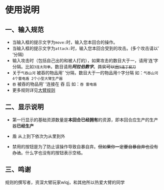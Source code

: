 # 使用说明

## 一、输入规范

* 当输入框的提示文字为`move:`时，输入您本回合的操作。
* 当输入框的提示文字为`attack:`时，输入您本回合受到的攻击。(多个攻击请以’ ‘分隔)
* 输入攻击时（包括自己出的和被人打的），如果攻击的数目大于一，请用’连‘字分隔。比如`3连太阳拳`。数目请用***阿拉伯数字***。~~其实可以出`5连丁裴刀`~~
* 关于`气吞山河` 被吞的物品用’ ‘分隔，数目大于一的物品用`个`字分隔 如：`气吞山河 4个雷电盾 2个小型大臂生产器`
* `吞` 被吞的物品用’ ‘连接在 吞 后 如：`吞 雷电盾`
* 更多规则详见[大臂规则](https://github.com/wangyuanchuan2022/db_calculator/blob/main/%E7%BB%B4%E6%96%B0%E6%B4%BE%E5%A4%A7%E8%87%82%E8%A7%84%E5%88%99v1.3.md)

## 二、显示说明

* 第一行显示的基础资源数量是**本回合已经拥有**的资源，即本回合应生产的生产器**已经生产**

* 盾 从上到下依次为从里到外

* 禁用的按钮是为了防止误操作导致自暴自弃。~~但如果你一定要自暴自弃也没有办法~~。什么字也没有的按钮表示空格。

## 三、鸣谢

规则的撰写者，资深大臂玩家wlqj，和其他所以热爱大臂的同学